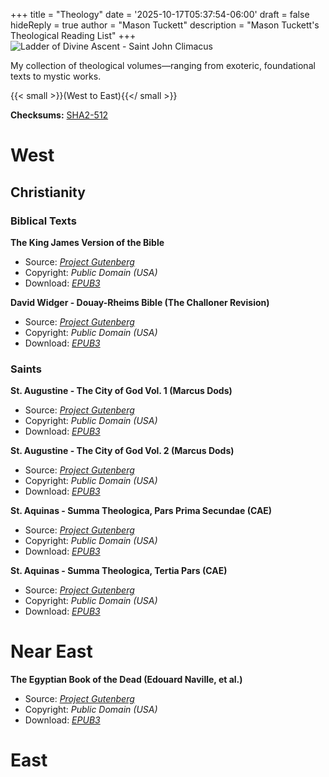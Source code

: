 +++
title =  "Theology"
date = '2025-10-17T05:37:54-06:00'
draft = false
hideReply = true
author = "Mason Tuckett"
description = "Mason Tuckett's Theological Reading List"
+++
![Ladder of Divine Ascent - Saint John Climacus](/images/texts/theology/ladder.webp)

My collection of theological volumes—ranging from exoteric, foundational texts to mystic works.

{{< small >}}(West to East){{</ small >}}

__Checksums:__ [SHA2-512](/texts/theology/SHA2-512.txt)

# West

## Christianity

### Biblical Texts

__The King James Version of the Bible__

- Source: *[Project Gutenberg](https://www.gutenberg.org/ebooks/10)*
- Copyright: *Public Domain (USA)*
- Download: *[EPUB3](/texts/theology/King_James-The_Bible.epub)*

__David Widger - Douay-Rheims Bible (The Challoner Revision)__

- Source: *[Project Gutenberg](https://www.gutenberg.org/ebooks/8300)*
- Copyright: *Public Domain (USA)*
- Download: *[EPUB3](/texts/theology/Douay_Rheims-The_Bible.epub)*

### Saints

__St. Augustine - The City of God Vol. 1 (Marcus Dods)__

- Source: *[Project Gutenberg](https://www.gutenberg.org/ebooks/45304)*
- Copyright: *Public Domain (USA)*
- Download: *[EPUB3](/texts/theology/Augustine-The_City_of_God1.epub)*

__St. Augustine - The City of God Vol. 2 (Marcus Dods)__

- Source: *[Project Gutenberg](https://www.gutenberg.org/ebooks/45305)*
- Copyright: *Public Domain (USA)*
- Download: *[EPUB3](/texts/theology/Augustine-The_City_of_God2.epub)*

__St. Aquinas - Summa Theologica, Pars Prima Secundae (CAE)__

- Source: *[Project Gutenberg](https://www.gutenberg.org/ebooks/17897)*
- Copyright: *Public Domain (USA)*
- Download: *[EPUB3](/texts/theology/Thomas_Aquinas-Pars_Prima_Secundae.epub)*

__St. Aquinas - Summa Theologica, Tertia Pars (CAE)__

- Source: *[Project Gutenberg](https://www.gutenberg.org/ebooks/19950)*
- Copyright: *Public Domain (USA)*
- Download: *[EPUB3](/texts/theology/Thomas_Aquinas-Tertia_Pars.epub)*

# Near East

__The Egyptian Book of the Dead (Edouard Naville, et al.)__

- Source: *[Project Gutenberg](https://www.gutenberg.org/ebooks/69566)*
- Copyright: *Public Domain (USA)*
- Download: *[EPUB3](/texts/theology/Egyptian_Book_of_the_Dead.epub)*

# East
